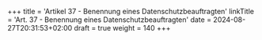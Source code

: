+++
title = 'Artikel 37 - Benennung eines Datenschutzbeauftragten'
linkTitle = 'Art. 37 - Benennung eines Datenschutzbeauftragten'
date = 2024-08-27T20:31:53+02:00
draft = true
weight = 140
+++
